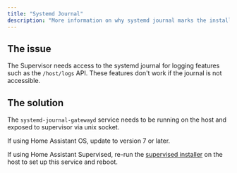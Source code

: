 ```yaml
---
title: "Systemd Journal"
description: "More information on why systemd journal marks the installation as unsupported."
---
```


## The issue

The Supervisor needs access to the systemd journal for logging features
such as the `/host/logs` API. These features don't work if the journal
is not accessible.

## The solution

The `systemd-journal-gatewayd` service needs to be running on the host
and exposed to supervisor via unix socket.

If using Home Assistant OS, update to version 7 or later.

If using Home Assistant Supervised, re-run the [supervised installer](https://github.com/home-assistant/supervised-installer)
on the host to set up this service and reboot.
